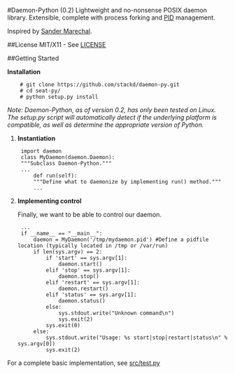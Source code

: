 #Daemon-Python (0.2)
Lightweight and no-nonsense POSIX daemon library. Extensible, complete with process forking and [PID][4] management.

Inspired by [Sander Marechal][1].

##License
MIT/X11 - See [LICENSE][2]

##Getting Started

**Installation**

		# git clone https://github.com/stackd/daemon-py.git
		# cd seat-py/
		# python setup.py install

 *Note: Daemon-Python, as of version 0.2, has only been tested on Linux. The setup.py script will automatically detect if the underlying platform is compatible, as well as determine the appropriate version of Python.*

1. **Instantiation**

		import daemon
		class MyDaemon(daemon.Daemon):
		"""Subclass Daemon-Python."""
		...
			def run(self):
			"""Define what to daemonize by implementing run() method."""
			...

2. **Implementing control**

	Finally, we want to be able to control our daemon.
	
		...
		if __name__ == "__main__":
		    daemon = MyDaemon('/tmp/mydaemon.pid') #Define a pidfile location (typically located in /tmp or /var/run)
		    if len(sys.argv) == 2:
		        if 'start' == sys.argv[1]:
		            daemon.start()
		        elif 'stop' == sys.argv[1]:
		            daemon.stop()
		        elif 'restart' == sys.argv[1]:
		            daemon.restart()
		        elif 'status' == sys.argv[1]:
		            daemon.status()
		        else:
		            sys.stdout.write("Unknown command\n")
		            sys.exit(2)
		        sys.exit(0)
		    else:
		        sys.stdout.write("Usage: %s start|stop|restart|status\n" % sys.argv[0])
		        sys.exit(2)

For a complete basic implementation, see [src/test.py][3]

  [1]: https://github.com/stackd/daemon-py/blob/master/LICENSE
  [2]: http://www.jejik.com/articles/2007/02/a_simple_unix_linux_daemon_in_python/
  [3]: https://github.com/stackd/daemon-py/blob/master/src/test.py
  [4]: http://en.wikipedia.org/wiki/Process_identifier